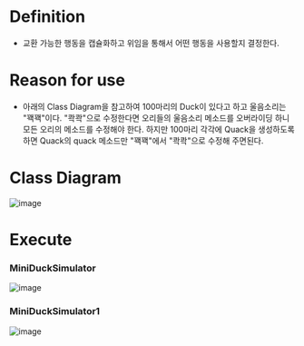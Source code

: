 
# Definition
- 교환 가능한 행동을 캡슐화하고 위임을 통해서 어떤 행동을 사용할지 결정한다. 
# Reason for use
- 아래의 Class Diagram을 참고하여 100마리의 Duck이 있다고 하고 울음소리는 "꽥꽥"이다. "콱콱"으로 수정한다면 오리들의 울음소리 메소드를 오버라이딩 하니 모든 오리의 메소드를 수정해야 한다. 하지만 100마리 각각에 Quack을 생성하도록 하면 Quack의 quack 메소드만 "꽥꽥"에서 "콱콱"으로 수정해 주면된다.
# Class Diagram
![image](https://user-images.githubusercontent.com/21019088/49685508-bdb74100-fb27-11e8-993b-a65c673623e8.png)
# Execute
### MiniDuckSimulator
![image](https://user-images.githubusercontent.com/21019088/49685483-86489480-fb27-11e8-92f1-07dbbb82a813.png)
### MiniDuckSimulator1
![image](https://user-images.githubusercontent.com/21019088/49685500-9d878200-fb27-11e8-9685-ba02abea2375.png)

